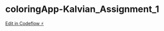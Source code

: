 # coloringApp-Kalvian_Assignment_1

[Edit in Codeflow ⚡️](https://stackblitz.com/~/github.com/ProActive44/coloringApp-Kalvian_Assignment_1)